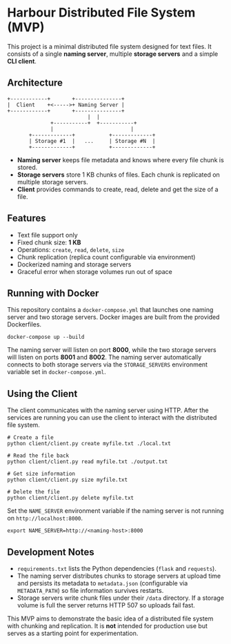 # Harbour Distributed File System (MVP)

This project is a minimal distributed file system designed for text files. It
consists of a single **naming server**, multiple **storage servers** and a
simple **CLI client**.

## Architecture

```
+------------+       +---------------+
|  Client    +<----->+ Naming Server |
+------------+       +---------------+
                          |  |
              +-----------+  +-----------+
              |                         |
       +-------------+           +-------------+
       | Storage #1  |   ...     | Storage #N  |
       +-------------+           +-------------+
```

- **Naming server** keeps file metadata and knows where every file chunk is
  stored.
- **Storage servers** store 1&nbsp;KB chunks of files. Each chunk is replicated on
  multiple storage servers.
- **Client** provides commands to create, read, delete and get the size of a
  file.

## Features

- Text file support only
- Fixed chunk size: **1&nbsp;KB**
- Operations: `create`, `read`, `delete`, `size`
- Chunk replication (replica count configurable via environment)
- Dockerized naming and storage servers
- Graceful error when storage volumes run out of space

## Running with Docker

This repository contains a `docker-compose.yml` that launches one naming server
and two storage servers. Docker images are built from the provided Dockerfiles.

```
docker-compose up --build
```

The naming server will listen on port **8000**, while the two storage servers
will listen on ports **8001** and **8002**. The naming server automatically
connects to both storage servers via the `STORAGE_SERVERS` environment variable
set in `docker-compose.yml`.

## Using the Client

The client communicates with the naming server using HTTP. After the services are
running you can use the client to interact with the distributed file system.

```
# Create a file
python client/client.py create myfile.txt ./local.txt

# Read the file back
python client/client.py read myfile.txt ./output.txt

# Get size information
python client/client.py size myfile.txt

# Delete the file
python client/client.py delete myfile.txt
```

Set the `NAME_SERVER` environment variable if the naming server is not running on
`http://localhost:8000`.

```
export NAME_SERVER=http://<naming-host>:8000
```

## Development Notes

- `requirements.txt` lists the Python dependencies (`flask` and `requests`).
- The naming server distributes chunks to storage servers at upload time and
  persists its metadata to `metadata.json` (configurable via `METADATA_PATH`)
  so file information survives restarts.
- Storage servers write chunk files under their `/data` directory. If a storage
  volume is full the server returns HTTP 507 so uploads fail fast.

This MVP aims to demonstrate the basic idea of a distributed file system with
chunking and replication. It is **not** intended for production use but serves as
a starting point for experimentation.
